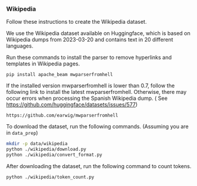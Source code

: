### Wikipedia

Follow these instructions to create the Wikipedia dataset.

We use the Wikipedia dataset available on Huggingface, which is based on Wikipedia dumps from 2023-03-20 and contains
text in 20 different languages.

Run these commands to install the parser to remove hyperlinks and templates in Wikipedia pages.

```
pip install apache_beam mwparserfromhell
```

If the installed version mwparserfromhell is lower than 0.7, follow the following link to install the latest
mwparserfromhell. Otherwise, there may occur errors when processing the Spanish Wikipedia dump. (
See https://github.com/huggingface/datasets/issues/577)

```
https://github.com/earwig/mwparserfromhell
```

To download the dataset, run the following commands. (Assuming you are in `data_prep`)

```bash
mkdir -p data/wikipedia
python ./wikipedia/download.py
python ./wikipedia/convert_format.py
```

After downloading the dataset, run the following command to count tokens.

```bash
python ./wikipedia/token_count.py
```
